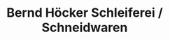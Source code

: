 ---
title: "Bernd Höcker Schleiferei / Schneidwaren"
url: /bielefeld/bernd-hoecker-schleiferei-schneidwaren/
shop: Eisenwaren
---